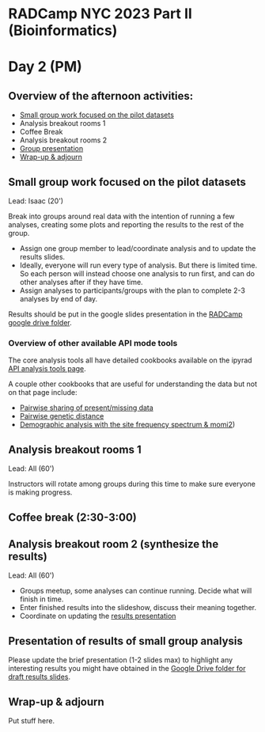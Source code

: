 # RADCamp NYC 2023 Part II (Bioinformatics)
# Day 2 (PM)

## Overview of the afternoon activities:
* [Small group work focused on the pilot datasets](#Small-group-work-focused-on-the-pilot-datasets)
* Analysis breakout rooms 1
* Coffee Break
* Analysis breakout rooms 2
* [Group presentation](#presentation-of-results-of-small-group-analysis)
* [Wrap-up & adjourn](#wrap-up-&-adjourn)

## Small group work focused on the pilot datasets
Lead: Isaac (20')

Break into groups around real data with the intention of running a few analyses,
creating some plots and reporting the results to the rest of the group.
* Assign one group member to lead/coordinate analysis and to update the results slides.
* Ideally, everyone will run every type of analysis. But there is limited time.
So each person will instead choose one analysis to run first, and can do other
analyses after if they have time.
* Assign analyses to participants/groups with the plan to complete 2-3 analyses by end of day.

Results should be put in the google slides presentation in the [RADCamp google
drive folder](https://docs.google.com/presentation/d/1jDYFz-l4UNr2m0rhXbsU3iKJjTTUGky9qGfENfCoBRQ/edit#slide=id.p).

### Overview of other available API mode tools

The core analysis tools all have detailed cookbooks available on the ipyrad
[API analysis tools page](https://ipyrad.readthedocs.io/en/master/API-analysis/index.html).

A couple other cookbooks that are useful for understanding the data but not on
that page include:
* [Pairwise sharing of present/missing data](https://github.com/dereneaton/ipyrad/blob/master/newdocs/API-analysis/cookbook-sharing.ipynb)
* [Pairwise genetic distance](https://github.com/dereneaton/ipyrad/blob/master/newdocs/API-analysis/cookbook-distance.ipynb)
* [Demographic analysis with the site frequency spectrum & momi2](../NYC2019/07_momi2_API.md))

## Analysis breakout rooms 1
Lead: All (60')

Instructors will rotate among groups during this time to make sure everyone is making progress.

## Coffee break (2:30-3:00)

## Analysis breakout room 2 (synthesize the results)
Lead: All (60')

* Groups meetup, some analyses can continue running. Decide what will finish in time.
* Enter finished results into the slideshow, discuss their meaning together.
* Coordinate on updating the [results presentation](https://docs.google.com/presentation/d/1jDYFz-l4UNr2m0rhXbsU3iKJjTTUGky9qGfENfCoBRQ/edit#slide=id.p)

## Presentation of results of small group analysis
Please update the brief presentation (1-2 slides max) to highlight any interesting
results you might have obtained in the [Google Drive folder for draft results slides](https://docs.google.com/presentation/d/1jDYFz-l4UNr2m0rhXbsU3iKJjTTUGky9qGfENfCoBRQ/edit#slide=id.p).


## Wrap-up & adjourn
Put stuff here.


